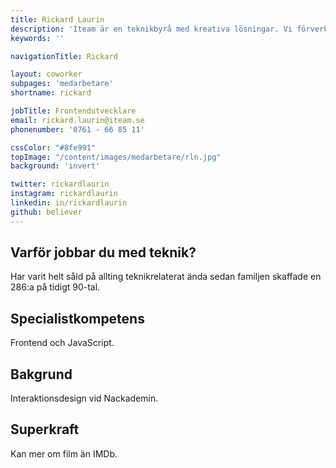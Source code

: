 ```yaml
---
title: Rickard Laurin
description: 'Iteam är en teknikbyrå med kreativa lösningar. Vi förverkligar dina idéer.'
keywords: ''

navigationTitle: Rickard

layout: coworker
subpages: 'medarbetare'
shortname: rickard

jobTitle: Frontendutvecklare
email: rickard.laurin@iteam.se
phonenumber: '0761 - 66 85 11'

cssColor: "#8fe991"
topImage: "/content/images/medarbetare/rln.jpg"
background: 'invert'

twitter: rickardlaurin
instagram: rickardlaurin
linkedin: in/rickardlaurin
github: believer
---
```


## Varför jobbar du med teknik?
Har varit helt såld på allting teknikrelaterat ända sedan familjen skaffade en 286:a på tidigt 90-tal.

## Specialistkompetens
Frontend och JavaScript.

## Bakgrund
Interaktionsdesign vid Nackademin.

## Superkraft
Kan mer om film än IMDb.
